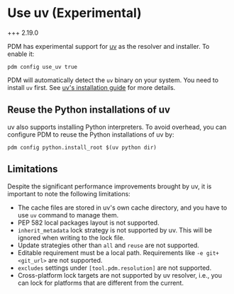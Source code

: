 # Use uv (Experimental)

+++ 2.19.0

PDM has experimental support for [uv](https://github.com/astral-sh/uv) as the resolver and installer. To enable it:

```
pdm config use_uv true
```

PDM will automatically detect the `uv` binary on your system. You need to install `uv` first. See [uv's installation guide](https://docs.astral.sh/uv/getting-started/installation/) for more details.

## Reuse the Python installations of uv

uv also supports installing Python interpreters. To avoid overhead, you can configure PDM to reuse the Python installations of uv by:

```
pdm config python.install_root $(uv python dir)
```

## Limitations

Despite the significant performance improvements brought by uv, it is important to note the following limitations:

- The cache files are stored in uv's own cache directory, and you have to use `uv` command to manage them.
- PEP 582 local packages layout is not supported.
- `inherit_metadata` lock strategy is not supported by uv. This will be ignored when writing to the lock file.
- Update strategies other than `all` and `reuse` are not supported.
- Editable requirement must be a local path. Requirements like `-e git+<git_url>` are not supported.
- `excludes` settings under `[tool.pdm.resolution]` are not supported.
- Cross-platform lock targets are not supported by uv resolver, i.e., you can lock for platforms that are different from the current.
